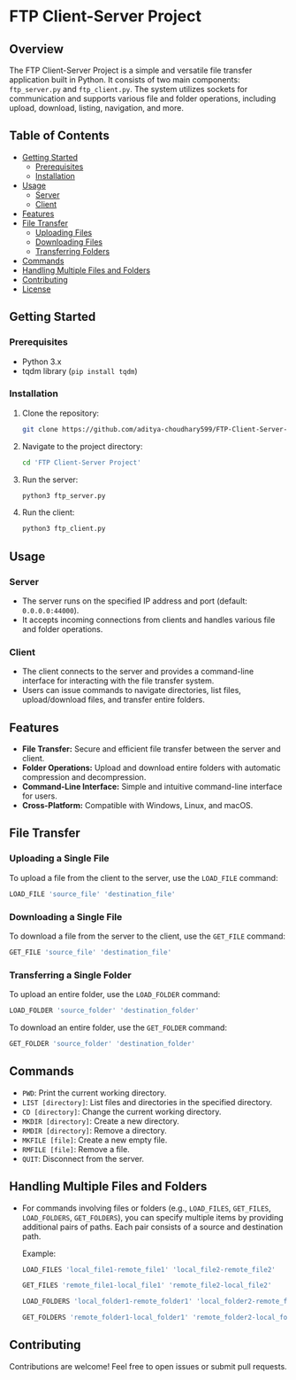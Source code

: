 # FTP Client-Server Project

## Overview

The FTP Client-Server Project is a simple and versatile file transfer application built in Python. It consists of two main components: `ftp_server.py` and `ftp_client.py`. The system utilizes sockets for communication and supports various file and folder operations, including upload, download, listing, navigation, and more.

## Table of Contents

- [Getting Started](#getting-started)
  - [Prerequisites](#prerequisites)
  - [Installation](#installation)
- [Usage](#usage)
  - [Server](#server)
  - [Client](#client)
- [Features](#features)
- [File Transfer](#file-transfer)
  - [Uploading Files](#uploading-files)
  - [Downloading Files](#downloading-files)
  - [Transferring Folders](#transferring-folders)
- [Commands](#commands)
- [Handling Multiple Files and Folders](#handling-multiple-files-and-folders)
- [Contributing](#contributing)
- [License](#license)

## Getting Started

### Prerequisites

- Python 3.x
- tqdm library (`pip install tqdm`)

### Installation

1. Clone the repository:

   ```bash
   git clone https://github.com/aditya-choudhary599/FTP-Client-Server-Project.git
   ```

2. Navigate to the project directory:

   ```bash
   cd 'FTP Client-Server Project'
   ```

3. Run the server:

   ```bash
   python3 ftp_server.py
   ```

4. Run the client:

   ```bash
   python3 ftp_client.py
   ```

## Usage

### Server

- The server runs on the specified IP address and port (default: `0.0.0.0:44000`).
- It accepts incoming connections from clients and handles various file and folder operations.

### Client

- The client connects to the server and provides a command-line interface for interacting with the file transfer system.
- Users can issue commands to navigate directories, list files, upload/download files, and transfer entire folders.

## Features

- **File Transfer:** Secure and efficient file transfer between the server and client.
- **Folder Operations:** Upload and download entire folders with automatic compression and decompression.
- **Command-Line Interface:** Simple and intuitive command-line interface for users.
- **Cross-Platform:** Compatible with Windows, Linux, and macOS.

## File Transfer

### Uploading a Single File

To upload a file from the client to the server, use the `LOAD_FILE` command:

```bash
LOAD_FILE 'source_file' 'destination_file'
```

### Downloading a Single File

To download a file from the server to the client, use the `GET_FILE` command:

```bash
GET_FILE 'source_file' 'destination_file'
```

### Transferring a Single Folder

To upload an entire folder, use the `LOAD_FOLDER` command:

```bash
LOAD_FOLDER 'source_folder' 'destination_folder'
```

To download an entire folder, use the `GET_FOLDER` command:

```bash
GET_FOLDER 'source_folder' 'destination_folder'
```

## Commands

- `PWD`: Print the current working directory.
- `LIST [directory]`: List files and directories in the specified directory.
- `CD [directory]`: Change the current working directory.
- `MKDIR [directory]`: Create a new directory.
- `RMDIR [directory]`: Remove a directory.
- `MKFILE [file]`: Create a new empty file.
- `RMFILE [file]`: Remove a file.
- `QUIT`: Disconnect from the server.

## Handling Multiple Files and Folders

- For commands involving files or folders (e.g., `LOAD_FILES`, `GET_FILES`, `LOAD_FOLDERS`, `GET_FOLDERS`), you can specify multiple items by providing additional pairs of paths. Each pair consists of a source and destination path.

  Example:

  ```bash
  LOAD_FILES 'local_file1-remote_file1' 'local_file2-remote_file2'
  ```

  ```bash
  GET_FILES 'remote_file1-local_file1' 'remote_file2-local_file2'
  ```

  ```bash
  LOAD_FOLDERS 'local_folder1-remote_folder1' 'local_folder2-remote_folder2'
  ```

  ```bash
  GET_FOLDERS 'remote_folder1-local_folder1' 'remote_folder2-local_folder2'
  ```

## Contributing

Contributions are welcome! Feel free to open issues or submit pull requests.
